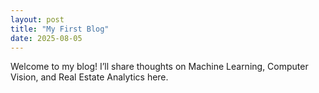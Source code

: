 ```yaml
---
layout: post
title: "My First Blog"
date: 2025-08-05
---
```


Welcome to my blog! I’ll share thoughts on Machine Learning, Computer Vision, and Real Estate Analytics here.
